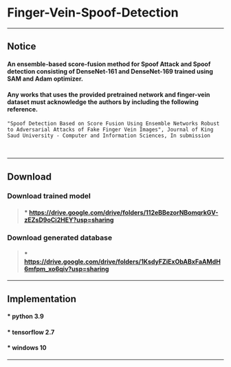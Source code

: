 # Finger-Vein-Spoof-Detection

-----------------------------------------------------------------------------------------------------------------------------
## Notice

#### An ensemble-based score-fusion method for Spoof Attack and Spoof detection consisting of DenseNet-161 and DenseNet-169 trained using SAM and Adam optimizer.

#### Any works that uses the provided pretrained network and finger-vein dataset must acknowledge the authors by including the following reference.

    "Spoof Detection Based on Score Fusion Using Ensemble Networks Robust to Adversarial Attacks of Fake Finger Vein Images", Journal of King Saud University - Computer and Information Sciences, In submission
    
<br>


-----------------------------------------------------------------------------------------------------------------------------

## Download


### Download trained model

>#### * https://drive.google.com/drive/folders/112eBBezorNBomqrkGV-zEZsD9oCi2HEY?usp=sharing



### Download generated database

>#### * https://drive.google.com/drive/folders/1KsdyFZiExObABxFaAMdH6mfpm_xo6qiv?usp=sharing

-----------------------------------------------------------------------------------------------------------------------------

## Implementation


#### * python 3.9

#### * tensorflow 2.7

#### * windows 10

-----------------------------------------------------------------------------------------------------------------------------
